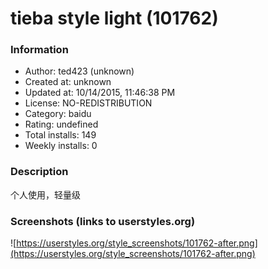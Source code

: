 # tieba style light (101762)

### Information
- Author: ted423 (unknown)
- Created at: unknown
- Updated at: 10/14/2015, 11:46:38 PM
- License: NO-REDISTRIBUTION
- Category: baidu
- Rating: undefined
- Total installs: 149
- Weekly installs: 0


### Description
个人使用，轻量级


### Screenshots (links to userstyles.org)
![https://userstyles.org/style_screenshots/101762-after.png](https://userstyles.org/style_screenshots/101762-after.png)


